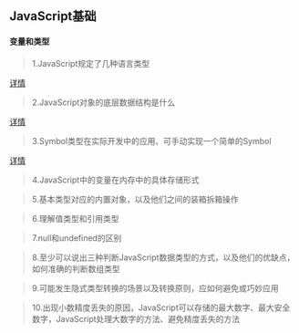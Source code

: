 ## JavaScript基础

#### 变量和类型

> 1.JavaScript规定了几种语言类型

[详情](前端面试准备/JavaScript规定了几种语言类型.md)

> 2.JavaScript对象的底层数据结构是什么

[详情](前端面试准备/JavaScript对象的底层数据结构是什么.md)


> 3.Symbol类型在实际开发中的应用、可手动实现一个简单的Symbol

[详情](前端面试准备/Symbol类型学习.md)


> 4.JavaScript中的变量在内存中的具体存储形式


> 5.基本类型对应的内置对象，以及他们之间的装箱拆箱操作


> 6.理解值类型和引用类型


> 7.null和undefined的区别


> 8.至少可以说出三种判断JavaScript数据类型的方式，以及他们的优缺点，如何准确的判断数组类型


> 9.可能发生隐式类型转换的场景以及转换原则，应如何避免或巧妙应用


> 10.出现小数精度丢失的原因，JavaScript可以存储的最大数字、最大安全数字，JavaScript处理大数字的方法、避免精度丢失的方法

